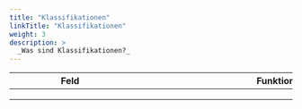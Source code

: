 ```yaml
---
title: "Klassifikationen"
linkTitle: "Klassifikationen"
weight: 3
description: >
  _Was sind Klassifikationen?_
---
```

<!-- Kundenspezifisch? -->

|<div style="width:200px">Feld</div>|<div style="width:200px"></div>|Funktion|
|---|---|---|
||||
||||
||||





